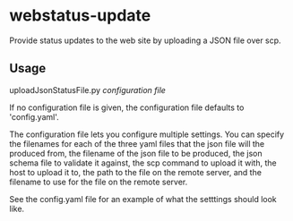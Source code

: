 # webstatus-update
Provide status updates to the web site by uploading a JSON file over scp.

## Usage
uploadJsonStatusFile.py _configuration file_

If no configuration file is given, the configuration file defaults to
'config.yaml'. 

The configuration file lets you configure multiple settings. You can specify
 the filenames for each of the three yaml files that the json file
 will the produced from, the filename of the json file to be
 produced, the json schema file to validate it against, the scp command to upload it with, the host to upload it to, the path to the file on the remote server, and the filename to use for the file on the remote server.
 
 See the config.yaml file for an example of what the setttings should look like.

